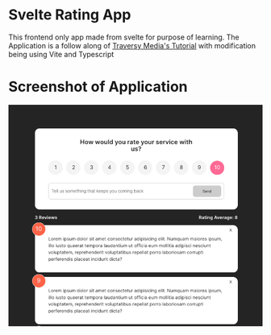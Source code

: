 # Svelte Rating App
This frontend only app made from svelte for purpose of learning.
The Application is a follow along of [Traversy Media's Tutorial](https://www.youtube.com/watch?v=3TVy6GdtNuQ) with modification being using Vite and Typescript

# Screenshot of Application
![Screenshot of final application](./img.png)